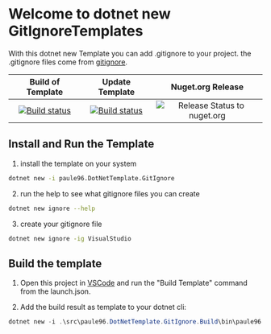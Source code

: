 # Welcome to dotnet new GitIgnoreTemplates

With this dotnet new Template you can add .gitignore to your project. the .gitignore files come from [gitignore](https://github.com/github/gitignore).

| Build of Template | Update Template | Nuget.org Release
|:-----------------:|:---------------:|:----------------:|
|[![Build status](https://paule96.visualstudio.com/paule96.DotNetTemplate.GitIgnore/_apis/build/status/paule96.DotNetTemplate.GitIgnore-CI)](https://paule96.visualstudio.com/paule96.DotNetTemplate.GitIgnore/_build/latest?definitionId=1) | [![Build status](https://paule96.visualstudio.com/paule96.DotNetTemplate.GitIgnore/_apis/build/status/Update%20gitignores%20in%20paule96.DotNetTemplate.GitIgnore)](https://paule96.visualstudio.com/paule96.DotNetTemplate.GitIgnore/_build/latest?definitionId=2) | ![Release Status to nuget.org](https://paule96.vsrm.visualstudio.com/_apis/public/Release/badge/26b61fe6-be56-4f0b-94c3-2c001318f7a5/1/2)

## Install and Run the Template

1. install the template on your system
```bash
dotnet new -i paule96.DotNetTemplate.GitIgnore
```
2. run the help to see what gitignore files you can create
```bash
dotnet new ignore --help
```
3. create your gitignore file
```bash
dotnet new ignore -ig VisualStudio
```

## Build the template

1. Open this project in [VSCode](https://code.visualstudio.com/) and run the "Build Template" command from the launch.json.

2. Add the build result as template to your dotnet cli:

```powershell
dotnet new -i .\src\paule96.DotNetTemplate.GitIgnore.Build\bin\paule96.DotNetTemplate.GitIgnore\
```